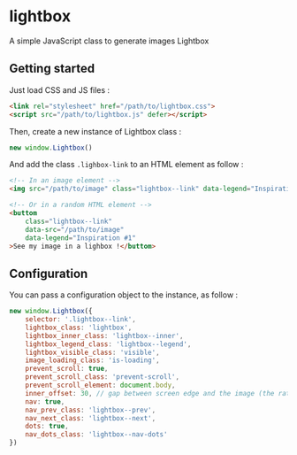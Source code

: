 # lightbox

A simple JavaScript class to generate images Lightbox

## Getting started
Just load CSS and JS files :
```html
<link rel="stylesheet" href="/path/to/lightbox.css">
<script src="/path/to/lightbox.js" defer></script>
```

Then, create a new instance of Lightbox class :
```javascript
new window.Lightbox()
```

And add the class `.lighbox-link` to an HTML element as follow :
```html
<!-- In an image element -->
<img src="/path/to/image" class="lightbox--link" data-legend="Inspiration #1" alt="My image">

<!-- Or in a random HTML element -->
<buttom 
    class="lightbox--link" 
    data-src="/path/to/image" 
    data-legend="Inspiration #1"
>See my image in a lighbox !</buttom>
```

## Configuration
You can pass a configuration object to the instance, as follow :
```javascript
new window.Lightbox({
    selector: '.lightbox--link',
    lightbox_class: 'lightbox',
    lightbox_inner_class: 'lightbox--inner',
    lightbox_legend_class: 'lightbox--legend',
    lightbox_visible_class: 'visible',
    image_loading_class: 'is-loading',
    prevent_scroll: true,
    prevent_scroll_class: 'prevent-scroll',
    prevent_scroll_element: document.body,
    inner_offset: 30, // gap between screen edge and the image (the ratio is dynamically calculated by the library)
    nav: true,
    nav_prev_class: 'lightbox--prev',
    nav_next_class: 'lightbox--next',
    dots: true,
    nav_dots_class: 'lightbox--nav-dots'
})
```
